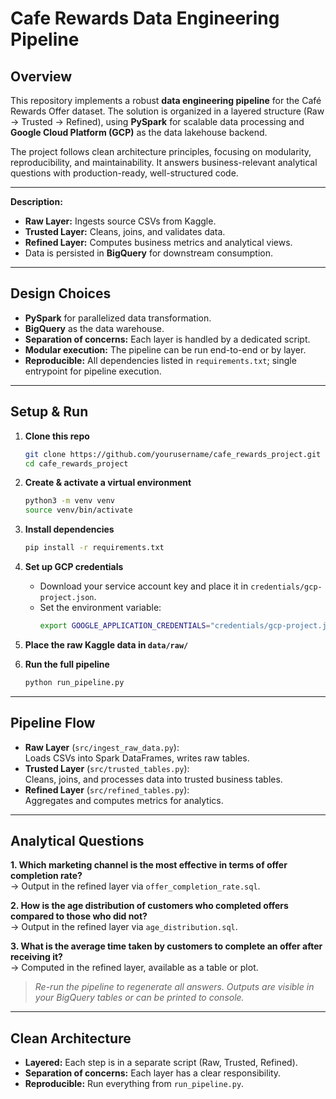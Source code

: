 # Cafe Rewards Data Engineering Pipeline

## Overview

This repository implements a robust **data engineering pipeline** for the Café Rewards Offer dataset. The solution is organized in a layered structure (Raw → Trusted → Refined), using **PySpark** for scalable data processing and **Google Cloud Platform (GCP)** as the data lakehouse backend.

The project follows clean architecture principles, focusing on modularity, reproducibility, and maintainability. It answers business-relevant analytical questions with production-ready, well-structured code.

---

**Description:**
- **Raw Layer:** Ingests source CSVs from Kaggle.
- **Trusted Layer:** Cleans, joins, and validates data.
- **Refined Layer:** Computes business metrics and analytical views.
- Data is persisted in **BigQuery** for downstream consumption.

---

## Design Choices

- **PySpark** for parallelized data transformation.
- **BigQuery** as the data warehouse.
- **Separation of concerns:** Each layer is handled by a dedicated script.
- **Modular execution:** The pipeline can be run end-to-end or by layer.
- **Reproducible:** All dependencies listed in `requirements.txt`; single entrypoint for pipeline execution.

---

## Setup & Run

1. **Clone this repo**
    ```bash
    git clone https://github.com/yourusername/cafe_rewards_project.git
    cd cafe_rewards_project
    ```

2. **Create & activate a virtual environment**
    ```bash
    python3 -m venv venv
    source venv/bin/activate
    ```

3. **Install dependencies**
    ```bash
    pip install -r requirements.txt
    ```

4. **Set up GCP credentials**
    - Download your service account key and place it in `credentials/gcp-project.json`.
    - Set the environment variable:
      ```bash
      export GOOGLE_APPLICATION_CREDENTIALS="credentials/gcp-project.json"
      ```

5. **Place the raw Kaggle data in `data/raw/`**

6. **Run the full pipeline**
    ```bash
    python run_pipeline.py
    ```

---

## Pipeline Flow

- **Raw Layer** (`src/ingest_raw_data.py`):  
  Loads CSVs into Spark DataFrames, writes raw tables.
- **Trusted Layer** (`src/trusted_tables.py`):  
  Cleans, joins, and processes data into trusted business tables.
- **Refined Layer** (`src/refined_tables.py`):  
  Aggregates and computes metrics for analytics.

---

## Analytical Questions

**1. Which marketing channel is the most effective in terms of offer completion rate?**  
→ Output in the refined layer via `offer_completion_rate.sql`.

**2. How is the age distribution of customers who completed offers compared to those who did not?**  
→ Output in the refined layer via `age_distribution.sql`.

**3. What is the average time taken by customers to complete an offer after receiving it?**  
→ Computed in the refined layer, available as a table or plot.

> _Re-run the pipeline to regenerate all answers. Outputs are visible in your BigQuery tables or can be printed to console._

---

## Clean Architecture

- **Layered:** Each step is in a separate script (Raw, Trusted, Refined).
- **Separation of concerns:** Each layer has a clear responsibility.
- **Reproducible:** Run everything from `run_pipeline.py`.

